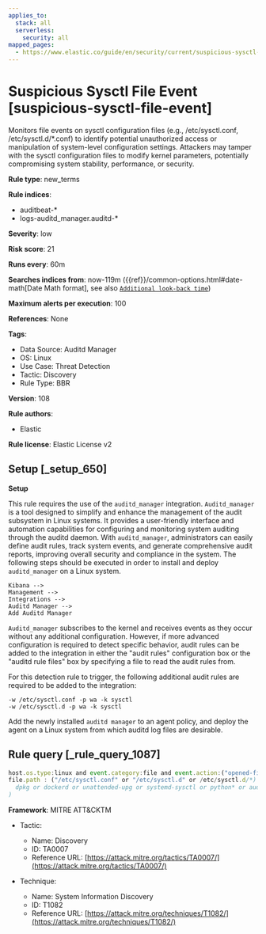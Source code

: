 ```yaml
---
applies_to:
  stack: all
  serverless:
    security: all
mapped_pages:
  - https://www.elastic.co/guide/en/security/current/suspicious-sysctl-file-event.html
---
```


# Suspicious Sysctl File Event [suspicious-sysctl-file-event]

Monitors file events on sysctl configuration files (e.g., /etc/sysctl.conf, /etc/sysctl.d/*.conf) to identify potential unauthorized access or manipulation of system-level configuration settings. Attackers may tamper with the sysctl configuration files to modify kernel parameters, potentially compromising system stability, performance, or security.

**Rule type**: new_terms

**Rule indices**:

* auditbeat-*
* logs-auditd_manager.auditd-*

**Severity**: low

**Risk score**: 21

**Runs every**: 60m

**Searches indices from**: now-119m ({{ref}}/common-options.html#date-math[Date Math format], see also [`Additional look-back time`](docs-content://solutions/security/detect-and-alert/create-detection-rule.md#rule-schedule))

**Maximum alerts per execution**: 100

**References**: None

**Tags**:

* Data Source: Auditd Manager
* OS: Linux
* Use Case: Threat Detection
* Tactic: Discovery
* Rule Type: BBR

**Version**: 108

**Rule authors**:

* Elastic

**Rule license**: Elastic License v2

## Setup [_setup_650]

**Setup**

This rule requires the use of the `auditd_manager` integration. `Auditd_manager` is a tool designed to simplify and enhance the management of the audit subsystem in Linux systems. It provides a user-friendly interface and automation capabilities for configuring and monitoring system auditing through the auditd daemon. With `auditd_manager`, administrators can easily define audit rules, track system events, and generate comprehensive audit reports, improving overall security and compliance in the system. The following steps should be executed in order to install and deploy `auditd_manager` on a Linux system.

```
Kibana -->
Management -->
Integrations -->
Auditd Manager -->
Add Auditd Manager
```

`Auditd_manager` subscribes to the kernel and receives events as they occur without any additional configuration. However, if more advanced configuration is required to detect specific behavior, audit rules can be added to the integration in either the "audit rules" configuration box or the "auditd rule files" box by specifying a file to read the audit rules from.

For this detection rule to trigger, the following additional audit rules are required to be added to the integration:

```
-w /etc/sysctl.conf -p wa -k sysctl
-w /etc/sysctl.d -p wa -k sysctl
```

Add the newly installed `auditd manager` to an agent policy, and deploy the agent on a Linux system from which auditd log files are desirable.


## Rule query [_rule_query_1087]

```js
host.os.type:linux and event.category:file and event.action:("opened-file" or "read-file" or "wrote-to-file") and
file.path : ("/etc/sysctl.conf" or "/etc/sysctl.d" or /etc/sysctl.d/*) and not process.name:(
  dpkg or dockerd or unattended-upg or systemd-sysctl or python* or auditbeat or dpkg or pool*
)
```

**Framework**: MITRE ATT&CKTM

* Tactic:

    * Name: Discovery
    * ID: TA0007
    * Reference URL: [https://attack.mitre.org/tactics/TA0007/](https://attack.mitre.org/tactics/TA0007/)

* Technique:

    * Name: System Information Discovery
    * ID: T1082
    * Reference URL: [https://attack.mitre.org/techniques/T1082/](https://attack.mitre.org/techniques/T1082/)



